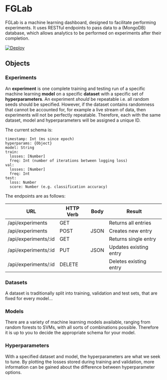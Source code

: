 # FGLab

FGLab is a machine learning dashboard, designed to facilitate performing experiments. It uses RESTful endpoints to pass data to a (MongoDB) database, which allows analytics to be performed on experiments after their completion.

[![Deploy](https://www.herokucdn.com/deploy/button.png)](https://heroku.com/deploy)

## Objects

### Experiments

An **experiment** is one complete training and testing run of a specific machine learning **model** on a specific **dataset** with a specific set of **hyperparameters**. An experiment *should* be repeatable i.e. all random seeds should be specified. However, if the dataset contains randomness that cannot be accounted for, for example a live stream of data, then experiments will not be perfectly repeatable. Therefore, each with the same dataset, model and hyperparameters will be assigned a unique ID.

The current schema is:

```
timestamp: Int (ms since epoch)
hyperparams: {Object}
model: String
train:
  losses: [Number]
  freq: Int (number of iterations between logging loss)
val:
  losses: [Number]
  freq: Int
test:
  loss: Number
  score: Number (e.g. classification accuracy)
```

The endpoints are as follows:

| URL                  | HTTP Verb | Body | Result                 |
|----------------------|-----------|------|------------------------|
| /api/experiments     | GET       |      | Returns all entries    |
| /api/experiments     | POST      | JSON | Creates new entry      |
| /api/experiments/:id | GET       |      | Returns single entry   |
| /api/experiments/:id | PUT       | JSON | Updates existing entry |
| /api/experiments/:id | DELETE    |      | Deletes existing entry |

### Datasets

A dataset is traditionally split into training, validation and test sets, that are fixed for every model...

### Models

There are a variety of machine learning models available, ranging from random forests to SVMs, with all sorts of combinations possible. Therefore it is up to you to decide the appropriate schema for your model.

### Hyperparameters

With a specified dataset and model, the hyperparameters are what we seek to tune. By plotting the losses stored during training and validation, more information can be gained about the difference between hyperparameter options.
